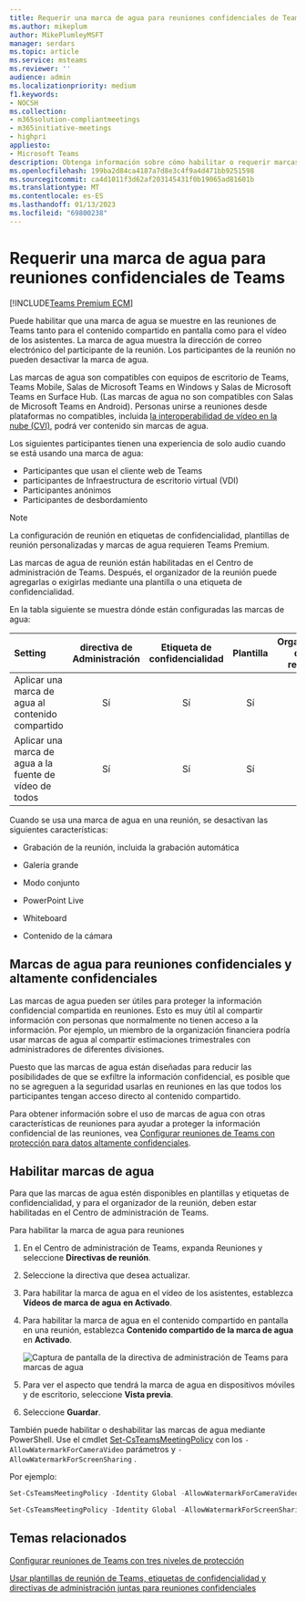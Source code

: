 ```yaml
---
title: Requerir una marca de agua para reuniones confidenciales de Teams
ms.author: mikeplum
author: MikePlumleyMSFT
manager: serdars
ms.topic: article
ms.service: msteams
ms.reviewer: ''
audience: admin
ms.localizationpriority: medium
f1.keywords:
- NOCSH
ms.collection:
- m365solution-compliantmeetings
- m365initiative-meetings
- highpri
appliesto:
- Microsoft Teams
description: Obtenga información sobre cómo habilitar o requerir marcas de agua en el vídeo de los asistentes y el contenido compartido en reuniones confidenciales de Teams.
ms.openlocfilehash: 199ba2d84ca4187a7d8e3c4f9a4d471bb9251598
ms.sourcegitcommit: ca4d1011f3d62af203145431f0b19065ad81601b
ms.translationtype: MT
ms.contentlocale: es-ES
ms.lasthandoff: 01/13/2023
ms.locfileid: "69800238"
---
```

# <a name="require-a-watermark-for-sensitive-teams-meetings"></a>Requerir una marca de agua para reuniones confidenciales de Teams

[!INCLUDE[Teams Premium ECM](includes/teams-premium-ecm.md)]

Puede habilitar que una marca de agua se muestre en las reuniones de Teams tanto para el contenido compartido en pantalla como para el vídeo de los asistentes. La marca de agua muestra la dirección de correo electrónico del participante de la reunión. Los participantes de la reunión no pueden desactivar la marca de agua. 

Las marcas de agua son compatibles con equipos de escritorio de Teams, Teams Mobile, Salas de Microsoft Teams en Windows y Salas de Microsoft Teams en Surface Hub. (Las marcas de agua no son compatibles con Salas de Microsoft Teams en Android). Personas unirse a reuniones desde plataformas no compatibles, incluida [la interoperabilidad de vídeo en la nube (CVI),](cloud-video-interop.md) podrá ver contenido sin marcas de agua.

Los siguientes participantes tienen una experiencia de solo audio cuando se está usando una marca de agua:

- Participantes que usan el cliente web de Teams
- participantes de Infraestructura de escritorio virtual (VDI)
- Participantes anónimos
- Participantes de desbordamiento

> [!Note]
> La configuración de reunión en etiquetas de confidencialidad, plantillas de reunión personalizadas y marcas de agua requieren Teams Premium.

Las marcas de agua de reunión están habilitadas en el Centro de administración de Teams. Después, el organizador de la reunión puede agregarlas o exigirlas mediante una plantilla o una etiqueta de confidencialidad.

En la tabla siguiente se muestra dónde están configuradas las marcas de agua:

|Setting|directiva de Administración|Etiqueta de confidencialidad|Plantilla|Organizador de la reunión|
|:------|:----------:|:---------------:|:------:|:---------------:|
|Aplicar una marca de agua al contenido compartido|Sí|Sí|Sí|Sí|
|Aplicar una marca de agua a la fuente de vídeo de todos|Sí|Sí|Sí|Sí|

Cuando se usa una marca de agua en una reunión, se desactivan las siguientes características:

- Grabación de la reunión, incluida la grabación automática

- Galería grande

- Modo conjunto

- PowerPoint Live

- Whiteboard

- Contenido de la cámara

## <a name="watermarks-for-sensitive-and-highly-sensitive-meetings"></a>Marcas de agua para reuniones confidenciales y altamente confidenciales

Las marcas de agua pueden ser útiles para proteger la información confidencial compartida en reuniones. Esto es muy útil al compartir información con personas que normalmente no tienen acceso a la información. Por ejemplo, un miembro de la organización financiera podría usar marcas de agua al compartir estimaciones trimestrales con administradores de diferentes divisiones.

Puesto que las marcas de agua están diseñadas para reducir las posibilidades de que se exfiltre la información confidencial, es posible que no se agreguen a la seguridad usarlas en reuniones en las que todos los participantes tengan acceso directo al contenido compartido.

Para obtener información sobre el uso de marcas de agua con otras características de reuniones para ayudar a proteger la información confidencial de las reuniones, vea [Configurar reuniones de Teams con protección para datos altamente confidenciales](/microsoftteams/configure-meetings-highly-sensitive-protection).

## <a name="enable-watermarks"></a>Habilitar marcas de agua

Para que las marcas de agua estén disponibles en plantillas y etiquetas de confidencialidad, y para el organizador de la reunión, deben estar habilitadas en el Centro de administración de Teams.

Para habilitar la marca de agua para reuniones

1. En el Centro de administración de Teams, expanda Reuniones y seleccione **Directivas de reunión**.

1. Seleccione la directiva que desea actualizar.

1. Para habilitar la marca de agua en el vídeo de los asistentes, establezca **Vídeos de marca de agua** **en Activado**.

1. Para habilitar la marca de agua en el contenido compartido en pantalla en una reunión, establezca **Contenido compartido de la marca de agua** en **Activado**.

    ![Captura de pantalla de la directiva de administración de Teams para marcas de agua](media/watermark-admin-policy.png)

1. Para ver el aspecto que tendrá la marca de agua en dispositivos móviles y de escritorio, seleccione **Vista previa**.

1. Seleccione **Guardar**.

También puede habilitar o deshabilitar las marcas de agua mediante PowerShell. Use el cmdlet [Set-CsTeamsMeetingPolicy](/powershell/module/skype/set-csteamsmeetingpolicy) con los `-AllowWatermarkForCameraVideo` parámetros y `-AllowWatermarkForScreenSharing` .

Por ejemplo:

```powershell
Set-CsTeamsMeetingPolicy -Identity Global -AllowWatermarkForCameraVideo $True 

Set-CsTeamsMeetingPolicy -Identity Global -AllowWatermarkForScreenSharing $True 
```

## <a name="related-topics"></a>Temas relacionados

[Configurar reuniones de Teams con tres niveles de protección](configure-meetings-three-tiers-protection.md)

[Usar plantillas de reunión de Teams, etiquetas de confidencialidad y directivas de administración juntas para reuniones confidenciales](meeting-templates-sensitivity-labels-policies.md)
